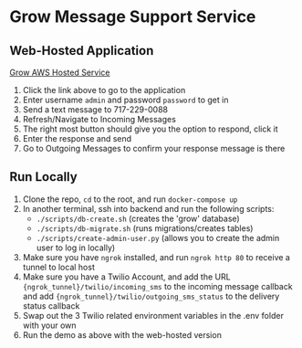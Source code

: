 # Grow Message Support Service

## Web-Hosted Application

[Grow AWS Hosted Service](http://54.161.208.77/)

1. Click the link above to go to the application
2. Enter username `admin` and password `password` to get in
3. Send a text message to 717-229-0088
4. Refresh/Navigate to Incoming Messages
5. The right most button should give you the option to respond, click it
6. Enter the response and send
7. Go to Outgoing Messages to confirm your response message is there


## Run Locally

1. Clone the repo, `cd` to the root, and run `docker-compose up`
2. In another terminal, ssh into backend and run the following scripts:
    - `./scripts/db-create.sh` (creates the 'grow' database)
    - `./scripts/db-migrate.sh` (runs migrations/creates tables)
    - `./scripts/create-admin-user.py` (allows you to create the admin user to log in locally)
3. Make sure you have `ngrok` installed, and run `ngrok http 80` to receive a tunnel to local host
4. Make sure you have a Twilio Account, and add the URL `{ngrok_tunnel}/twilio/incoming_sms` to the 
   incoming message callback and add `{ngrok_tunnel}/twilio/outgoing_sms_status` to the delivery status callback
5. Swap out the 3 Twilio related environment variables in the .env folder with your own
6. Run the demo as above with the web-hosted version
